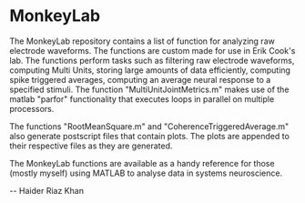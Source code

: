 MonkeyLab
=========

The MonkeyLab repository contains a list of function for analyzing raw electrode waveforms. The functions are custom made for use in Erik Cook's lab. The functions perform tasks such as filtering raw electrode waveforms, computing Multi Units, storing large amounts of data efficiently, computing spike triggered averages, computing an average neural response to a specified stimuli. The function "MultiUnitJointMetrics.m" makes use of the matlab "parfor" functionality that executes loops in parallel on multiple processors. 

The functions "RootMeanSquare.m" and "CoherenceTriggeredAverage.m" also generate postscript files that contain plots. The plots are appended to their respective files as they are generated.

The MonkeyLab functions are available as a handy reference for those (mostly myself) using MATLAB to analyse data in systems neuroscience.
  
    
-- Haider Riaz Khan
